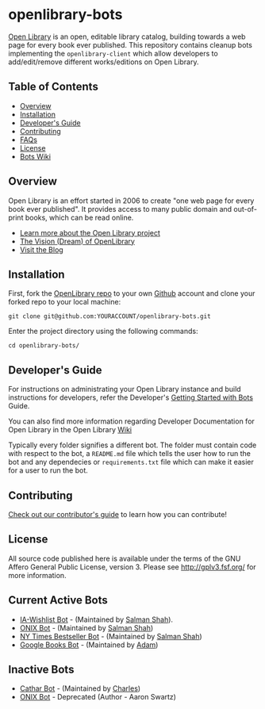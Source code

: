 # openlibrary-bots
[Open Library](https://openlibrary.org) is an open, editable library catalog, building towards a web page for every book ever published. This repository contains cleanup bots implementing the `openlibrary-client` which allow developers to add/edit/remove different works/editions on Open Library.

## Table of Contents
   - [Overview](#overview)
   - [Installation](#installation)
   - [Developer's Guide](#developers-guide)
   - [Contributing](#contributing)
   - [FAQs](https://openlibrary.org/help/faq)
   - [License](#license)
   - [Bots Wiki](https://github.com/internetarchive/openlibrary-bots/wiki)

## Overview

Open Library is an effort started in 2006 to create "one web page for every book ever published". It provides access to many public domain and out-of-print books, which can be read online.

- [Learn more about the Open Library project](https://openlibrary.org/about)
- [The Vision (Dream) of OpenLibrary](https://openlibrary.org/about/vision)
- [Visit the Blog](http://blog.openlibrary.org)

## Installation

First, fork the [OpenLibrary repo](https://github.com/internetarchive/openlibrary-bots) to your own [Github](https://www.github.com) account and clone your forked repo to your local machine:

```
git clone git@github.com:YOURACCOUNT/openlibrary-bots.git
```

Enter the project directory using the following commands:
```
cd openlibrary-bots/
```

## Developer's Guide

For instructions on administrating your Open Library instance and build instructions for developers, refer the Developer's [Getting Started with Bots](https://github.com/internetarchive/openlibrary/wiki/Writing-Bots) Guide.

You can also find more information regarding Developer Documentation for Open Library in the Open Library [Wiki](https://github.com/internetarchive/openlibrary/wiki/)

Typically every folder signifies a different bot. The folder must contain code with respect to the bot, a `README.md` file which tells the user how to run the bot and any dependecies or `requirements.txt` file which can make it easier for a user to run the bot.

## Contributing

[Check out our contributor's guide](CONTRIBUTING.md) to learn how you can contribute!

## License

All source code published here is available under the terms of the GNU Affero General Public License, version 3. Please see http://gplv3.fsf.org/ for more information.

## Current Active Bots
- [IA-Wishlist Bot](ia-wishlist-bot/README.md) - (Maintained by [Salman Shah](https://github.com/salman-bhai)).
- [ONIX Bot](onix-bot/README.md) - (Maintained by [Salman Shah](https://github.com/salman-bhai))
- [NY Times Bestseller Bot](NY-Times-Bestseller-Bot/README.md) - (Maintained by [Salman Shah](https://github.com/salman-bhai))
- [Google Books Bot](google-books-bot/README.md) - (Maintained by [Adam](https://github.com/adamreis))

## Inactive Bots
- [Cathar Bot](https://github.com/hornc/catharbot) - (Maintained by [Charles](https://github.com/hornc))
- [ONIX Bot](old-onix-bot/README.md) - Deprecated (Author - Aaron Swartz)
